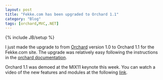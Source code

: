 ```yaml
---
layout: post
title: "Fekke.com has been upgraded to Orchard 1.1"
category: "Blog"
tags: [orchard,MVC,.NET]
---
```

{% include JB/setup %}

I just made the upgrade to from [Orchard](http://orchardproject.net/ "Orchard Project") version 1.0 to Orchard 1.1 for the Fekke.com site. The upgrade was relatively easy following the instructions in the [orchard documentation](http://orchardproject.net/docs/Upgrading-a-site-to-a-new-version-of-Orchard.ashx "Orchard Upgrade").

Orchard 1.1 was demoed at the MIX11 keynote this week. You can watch a video of the new features and modules at the following [link](http://channel9.msdn.com/Events/MIX/MIX11/KEY01 "MIX11 Keynote").